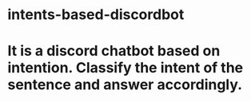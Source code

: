 # intents-based-discordbot
# It is a discord chatbot based on intention. Classify the intent of the sentence and answer accordingly.
